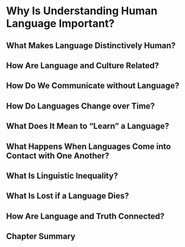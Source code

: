 # Why Is Understanding Human Language Important?

## What Makes Language Distinctively Human?
## How Are Language and Culture Related?
## How Do We Communicate without Language?
## How Do Languages Change over Time?
## What Does It Mean to “Learn” a Language?
## What Happens When Languages Come into Contact with One Another?
## What Is Linguistic Inequality?
## What Is Lost if a Language Dies?
## How Are Language and Truth Connected?
## Chapter Summary